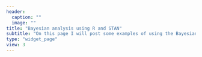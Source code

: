 ```yaml
---
header:
  caption: ""
  image: ""
title: "Bayesian analysis using R and STAN"
subtitle: "On this page I will post some examples of using the Bayesian software STAN (called via R) to run different types of statistical models and analyse the results."
type: "widget_page"
view: 3
---
```

